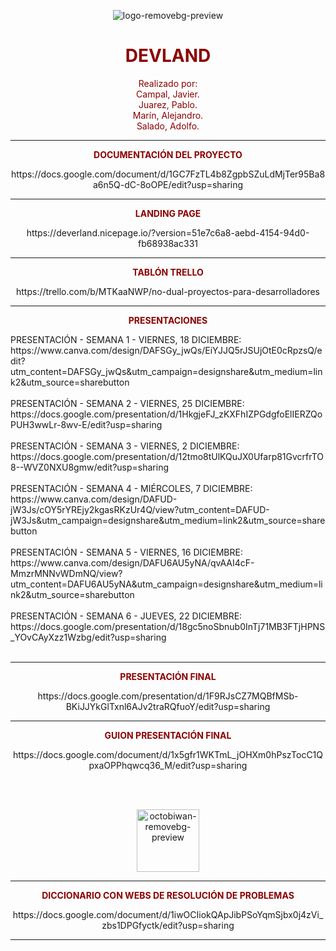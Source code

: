 
<p align="center">
<img src="https://i.ibb.co/pdPS8Fz/logo-removebg-preview.png" alt="logo-removebg-preview" border="0"></p>
<H1 align="center" style="color:darkred" >DEVLAND</H1>

<p align="center" style="color:darkred" >
Realizado por: </br>
Campal, Javier. </br>
Juarez, Pablo. </br>
Marín, Alejandro. </br>
Salado, Adolfo.</p>

---

<p align="center" style="font-weight: bold; color:darkred" >
DOCUMENTACIÓN DEL PROYECTO
</p>
<p align="center">
https://docs.google.com/document/d/1GC7FzTL4b8ZgpbSZuLdMjTer95Ba8a6n5Q-dC-8oOPE/edit?usp=sharing
</p>

---

<p align="center" style="font-weight: bold; color:darkred" >
LANDING PAGE
</p>
<p align="center">
https://deverland.nicepage.io/?version=51e7c6a8-aebd-4154-94d0-fb68938ac331
</p>

---

<p align="center" style="font-weight: bold; color:darkred">
TABLÓN TRELLO
</p>
<p align="center">
https://trello.com/b/MTKaaNWP/no-dual-proyectos-para-desarrolladores
</p>

---

<p align="center" style="font-weight: bold; color:darkred">
PRESENTACIONES
</p>
PRESENTACIÓN - SEMANA 1 - VIERNES, 18 DICIEMBRE: </br>
https://www.canva.com/design/DAFSGy_jwQs/EiYJJQ5rJSUjOtE0cRpzsQ/edit?utm_content=DAFSGy_jwQs&utm_campaign=designshare&utm_medium=link2&utm_source=sharebutton
</br></br>
PRESENTACIÓN - SEMANA 2 - VIERNES, 25 DICIEMBRE:</br>
https://docs.google.com/presentation/d/1HkgjeFJ_zKXFhIZPGdgfoElIERZQoPUH3wwLr-8wv-E/edit?usp=sharing
</br></br>
PRESENTACIÓN - SEMANA 3 - VIERNES, 2 DICIEMBRE: </br>
https://docs.google.com/presentation/d/12tmo8tUlKQuJX0Ufarp81GvcrfrTO8--WVZ0NXU8gmw/edit?usp=sharing
</br></br>
PRESENTACIÓN - SEMANA 4 - MIÉRCOLES, 7 DICIEMBRE: </br>
https://www.canva.com/design/DAFUD-jW3Js/cOY5rYREjy2kgasRKzUr4Q/view?utm_content=DAFUD-jW3Js&utm_campaign=designshare&utm_medium=link2&utm_source=sharebutton
</br></br>
PRESENTACIÓN - SEMANA 5 - VIERNES, 16 DICIEMBRE: </br>
https://www.canva.com/design/DAFU6AU5yNA/qvAAI4cF-MmzrMNNvWDmNQ/view?utm_content=DAFU6AU5yNA&utm_campaign=designshare&utm_medium=link2&utm_source=sharebutton
</br></br>
PRESENTACIÓN - SEMANA 6 - JUEVES, 22 DICIEMBRE: </br>
https://docs.google.com/presentation/d/18gc5noSbnub0InTj71MB3FTjHPNS_YOvCAyXzz1Wzbg/edit?usp=sharing
</br></br>

---

<p align="center" style="font-weight: bold; color:darkred">
PRESENTACIÓN FINAL
</p>
<p align="center">
https://docs.google.com/presentation/d/1F9RJsCZ7MQBfMSb-BKiJJYkGlTxnl6AJv2traRQfuoY/edit?usp=sharing
</p>

---

<p align="center" style="font-weight: bold; color:darkred">
GUION PRESENTACIÓN FINAL
</p>
<p align="center">
https://docs.google.com/document/d/1x5gfr1WKTmL_jOHXm0hPszTocC1QpxaOPPhqwcq36_M/edit?usp=sharing
</p>
</br></br>

<p align="center">
<img src="https://i.ibb.co/hLFxFmz/octobiwan-removebg-preview.png" alt="octobiwan-removebg-preview" border="0" width="100px" height="100px">
</p>

---

<p align="center" style="font-weight: bold; color:darkred" >
DICCIONARIO CON WEBS DE RESOLUCIÓN DE PROBLEMAS 
</p>
<p align="center">
https://docs.google.com/document/d/1iwOCIiokQApJibPSoYqmSjbx0j4zVi_zbs1DPGfyctk/edit?usp=sharing
</p>

---

